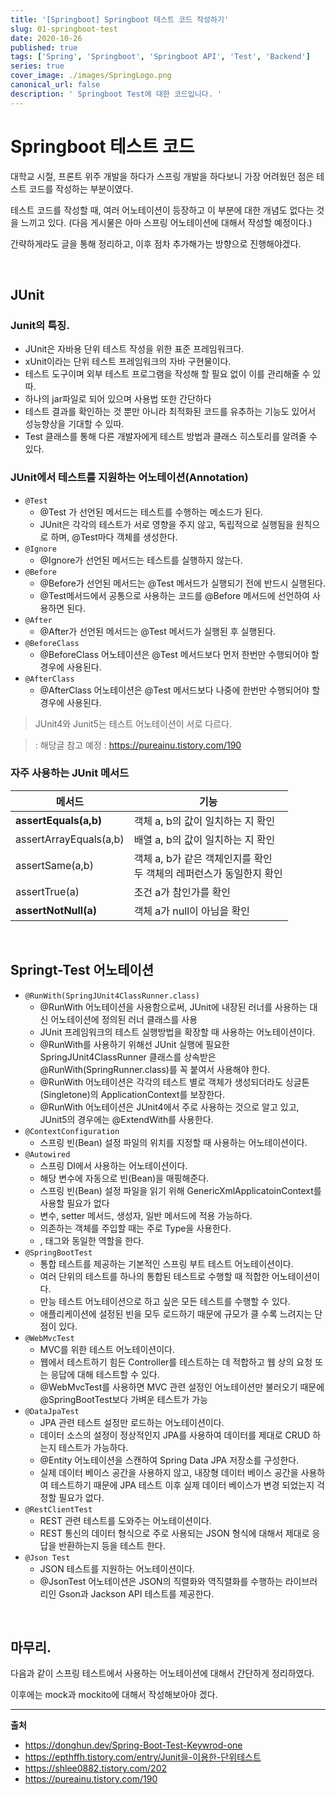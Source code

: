 ```yaml
---
title: '[Springboot] Springboot 테스트 코드 작성하기'
slug: 01-springboot-test
date: 2020-10-26
published: true
tags: ['Spring', 'Springboot', 'Springboot API', 'Test', 'Backend']
series: true
cover_image: ./images/SpringLogo.png
canonical_url: false
description: ' Springboot Test에 대한 코드입니다. '
---
```


# Springboot 테스트 코드

대학교 시절, 프론트 위주 개발을 하다가 스프링 개발을 하다보니 가장 어려웠던 점은 테스트 코드를 작성하는 부분이였다.

테스트 코드를 작성할 때, 여러 어노테이션이 등장하고 이 부분에 대한 개념도 없다는 것을 느끼고 있다. (다음 게시물은 아마 스프링 어노테이션에 대해서 작성할 예정이다.)

간략하게라도 글을 통해 정리하고, 이후 점차 추가해가는 방향으로 진행해야겠다.

<br/>

## JUnit

### Junit의 특징.

- JUnit은 자바용 단위 테스트 작성을 위한 표준 프레임워크다.
- xUnit이라는 단위 테스트 프레임워크의 자바 구현물이다.
- 테스트 도구이며 외부 테스트 프로그램을 작성해 할 필요 없이 이를 관리해줄 수 있따.
- 하나의 jar파일로 되어 있으며 사용법 또한 간단하다
- 테스트 결과를 확인하는 것 뿐만 아니라 최적화된 코드를 유추하는 기능도 있어서 성능향상을 기대할 수 있따.
- Test 클래스를 통해 다른 개발자에게 테스트 방법과 클래스 히스토리를 알려줄 수 있다.

### JUnit에서 테스트를 지원하는 어노테이션(Annotation)

- `@Test`
  - @Test 가 선언된 메서드는 테스트를 수행하는 메소드가 된다.
  - JUnit은 각각의 테스트가 서로 영향을 주지 않고, 독립적으로 실행됨을 원칙으로 하며, @Test마다 객체를 생성한다.
- `@Ignore`
  - @Ignore가 선언된 메서드는 테스트를 실행하지 않는다.
- `@Before`
  - @Before가 선언된 메서드는 @Test 메서드가 실행되기 전에 반드시 실행된다.
  - @Test메서드에서 공통으로 사용하는 코드를 @Before 메서드에 선언하여 사용하면 된다.
- `@After`
  - @After가 선언된 메서드는 @Test 메서드가 실행된 후 실행된다.
- `@BeforeClass`
  - @BeforeClass 어노테이션은 @Test 메서드보다 먼저 한번만 수행되어야 할 경우에 사용된다.
- `@AfterClass`
  - @AfterClass 어노테이션은 @Test 메서드보다 나중에 한번만 수행되어야 할 경우에 사용된다.

> JUnit4와 Junit5는 테스트 어노테이션이 서로 다르다.

> : 해당글 참고 예정 : https://pureainu.tistory.com/190

### 자주 사용하는 JUnit 메서드

| 메서드                 | 기능                                                                      |
| ---------------------- | ------------------------------------------------------------------------- |
| **assertEquals(a,b)**  | 객체 a, b의 값이 일치하는 지 확인                                         |
| assertArrayEquals(a,b) | 배열 a, b의 값이 일치하는 지 확인                                         |
| assertSame(a,b)        | 객체 a, b가 같은 객체인지를 확인 <br/> 두 객체의 레퍼런스가 동일한지 확인 |
| assertTrue(a)          | 조건 a가 참인가를 확인                                                    |
| **assertNotNull(a)**   | 객체 a가 null이 아님을 확인                                               |

<br/>

## Springt-Test 어노테이션

- `@RunWith(SpringJUnit4ClassRunner.class)`
  - @RunWith 어노테이션을 사용함으로써, JUnit에 내장된 러너를 사용하는 대신 어노테이션에 정의된 러너 클래스를 사용
  - JUnit 프레임워크의 테스트 실행방법을 확장할 때 사용하는 어노테이션이다.
  - @RunWith를 사용하기 위해선 JUnit 실행에 필요한 SpringJUnit4ClassRunner 클래스를 상속받은 @RunWith(SpringRunner.class)를 꼭 붙여서 사용해야 한다.
  - @RunWith 어노테이션은 각각의 테스트 별로 객체가 생성되더라도 싱글톤(Singletone)의 ApplicationContext를 보장한다.
  - @RunWith 어노테이션은 JUnit4에서 주로 사용하는 것으로 알고 있고, JUnit5의 경우에는 @ExtendWith를 사용한다.
- `@ContextConfiguration`
  - 스프링 빈(Bean) 설정 파일의 위치를 지정할 때 사용하는 어노테이션이다.
- `@Autowired`
  - 스프링 DI에서 사용하는 어노테이션이다.
  - 해당 변수에 자동으로 빈(Bean)을 매핑해준다.
  - 스프링 빈(Bean) 설정 파일을 읽기 위해 GenericXmlApplicatoinContext를 사용할 필요가 없다
  - 변수, setter 메서드, 생성자, 일반 메서드에 적용 가능하다.
  - 의존하는 객체를 주입할 때는 주로 Type을 사용한다.
  - <property>, <constructer-arg> 태그와 동일한 역할을 한다.
- `@SpringBootTest`
  - 통합 테스트를 제공하는 기본적인 스프링 부트 테스트 어노테이션이다.
  - 여러 단위의 테스트를 하나의 통합된 테스트로 수행할 때 적합한 어노테이션이다.
  - 만능 테스트 어노테이션으로 하고 싶은 모든 테스트를 수행할 수 있다.
  - 애플리케이션에 설정된 빈을 모두 로드하기 때문에 규모가 클 수록 느려지는 단점이 있다.
- `@WebMvcTest`
  - MVC를 위한 테스트 어노테이션이다.
  - 웹에서 테스트하기 힘든 Controller를 테스트하는 데 적합하고 웹 상의 요청 또는 응답에 대해 테스트할 수 있다.
  - @WebMvcTest를 사용하면 MVC 관련 설정인 어노테이션만 불러오기 때문에 @SpringBootTest보다 가벼운 테스트가 가능
- `@DataJpaTest`
  - JPA 관련 테스트 설정만 로드하는 어노테이션이다.
  - 데이터 소스의 설정이 정상적인지 JPA를 사용하여 데이터를 제대로 CRUD 하는지 테스트가 가능하다.
  - @Entity 어노테이션을 스캔하여 Spring Data JPA 저장소를 구성한다.
  - 실제 데이터 베이스 공간을 사용하지 않고, 내장형 데이터 베이스 공간을 사용하여 테스트하기 때문에 JPA 테스트 이후 실제 데이터 베이스가 변경 되었는지 걱정할 필요가 없다.
- `@RestClientTest`
  - REST 관련 테스트를 도와주는 어노테이션이다.
  - REST 통신의 데이터 형식으로 주로 사용되는 JSON 형식에 대해서 제대로 응답을 반환하는지 등을 테스트 한다.
- `@Json Test`
  - JSON 테스트를 지원하는 어노테이션이다.
  - @JsonTest 어노테이션은 JSON의 직렬화와 역직렬화를 수행하는 라이브러리인 Gson과 Jackson API 테스트를 제공한다.

<br/>

## 마무리.

다음과 같이 스프링 테스트에서 사용하는 어노테이션에 대해서 간단하게 정리하였다.

이후에는 mock과 mockito에 대해서 작성해보아야 겠다.

---

**출처**

- https://donghun.dev/Spring-Boot-Test-Keywrod-one
- https://epthffh.tistory.com/entry/Junit을-이용한-단위테스트
- https://shlee0882.tistory.com/202
- https://pureainu.tistory.com/190
